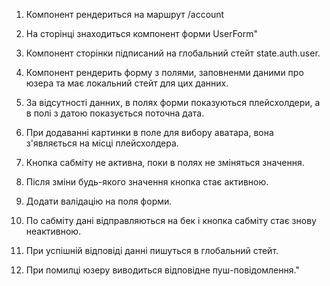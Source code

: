 1. Компонент рендериться на маршрут /account
2. На сторінці знаходиться компонент форми UserForm"

3. Компонент сторінки підписаний на глобальний стейт state.auth.user.
4. Компонент рендерить форму з полями, заповненми даними про юзера та має
   локальний стейт для цих данних.
5. За відсутності данних, в полях форми показуються плейсхолдери, а в полі з
   датою показується поточна дата.
6. При додаванні картинки в поле для вибору аватара, вона з'являється на місці
   плейсхолдера.
7. Кнопка сабміту не активна, поки в полях не зміняться значення.
8. Після зміни будь-якого значення кнопка стає активною.
9. Додати валідацію на поля форми.
10. По сабміту дані відправляються на бек і кнопка сабміту стає знову
    неактивною.
11. При успішній відповіді данні пишуться в глобальний стейт.
12. При помилці юзеру виводиться відповідне пуш-повідомлення."
